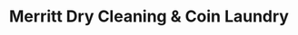---
title: "Merritt Dry Cleaning & Coin Laundry"
url: /merritt/merritt-dry-cleaning-und-coin-laundry/
shop: Wäscherei
---